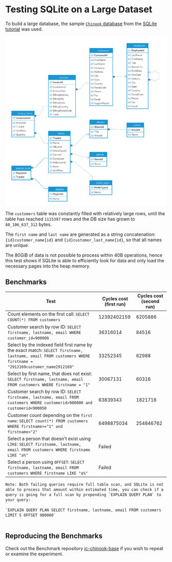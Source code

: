 # Testing SQLite on a Large Dataset


To build a large database, the sample [`Chinook` database](https://www.sqlitetutorial.net/wp-content/uploads/2018/03/chinook.zip) from the [SQLite tutorial](https://www.sqlitetutorial.net) was used.


![Chinook Entity Relationship Diagram](img/chinook-erd.png)


The `customers` table was constantly filled with relatively large rows, until the table has reached `1115397` rows and the DB size has grown to `80_106_637_312` bytes.

The `first name` and `last name` are generated as a string concatenation: `{id}customer_name{id}` and `{id}customer_last_name{id}`, so that all names are unique.

The 80GiB of data is not possible to process within 40B operations, hence this test shows if SQLite is able to efficiently look for data and only load the necessary pages into the heap memory.


## Benchmarks

Test                  | Cycles cost (first run)  | Cycles cost (second run)
----------------------|--------------------------|----------------------------------
Count elements on the first call: `SELECT COUNT(*) FROM customers`                  | 12392402159  |  6205886
Customer search by row ID: `SELECT firstname, lastname, email WHERE customer_id=900000` | 36316014  |   84516
Select by the indexed field first name by the exact match: `SELECT firstname, lastname, email FROM customers WHERE firstname = "2912169customer_name2912169"` | 33252345  |  62988
Select by first name, that does not exist: `SELECT firstname, lastname, email FROM customers WHERE firstname = "1"` | 30067131  |  60316
Customer search by row ID: `SELECT firstname, lastname, email FROM customers WHERE customerid>900000 and customerid<900050` | 63839343  |  1821716
Customer count depending on the `first name`: `SELECT count(*) FROM customers WHERE firstname>="1" and firstname<"2"` | 6498875034  |  254846762
Select a person that doesn't exist using `LIKE`: `SELECT firstname, lastname, email FROM customers WHERE firstname LIKE "a%"` | Failed
Select a person using `OFFSET`: `SELECT firstname, lastname, email FROM customers WHERE firstname LIKE "a%"` | Failed


```admonish note
Note: Both failing queries require full table scan, and SQLite is not able to process that amount within estimated time, you can check if a query is going for a full scan by prepending `EXPLAIN QUERY PLAN` to your query:

`EXPLAIN QUERY PLAN SELECT firstname, lastname, email FROM customers LIMIT 5 OFFSET 900000`


```


## Reproducing the Benchmarks

Check out the Benchmark repository [ic-chinook-base](https://github.com/wasm-forge/benchmarks/tree/main/ic-chinook-base) if you wish to repeat or examine the experiment. 
